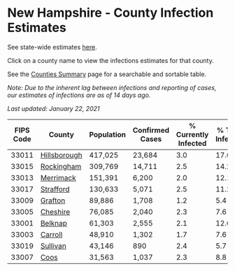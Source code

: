 # New Hampshire - County Infection Estimates

See state-wide estimates [here](/infections/us-nh).

Click on a county name to view the infections estimates for that county.

See the [Counties Summary](/infections/summary-counties) page for a searchable and sortable table.

*Note: Due to the inherent lag between infections and reporting of cases, our estimates of infections are as of 14 days ago.*

*Last updated: January 22, 2021*

|   FIPS Code |                       County |   Population |   Confirmed Cases |   % Currently Infected |   % Total Infected |
|-------------|------------------------------|--------------|-------------------|------------------------|--------------------|
|       33011 | [Hillsborough](hillsborough) |      417,025 |            23,684 |                    3.0 |               17.0 |
|       33015 |     [Rockingham](rockingham) |      309,769 |            14,711 |                    2.5 |               14.2 |
|       33013 |       [Merrimack](merrimack) |      151,391 |             6,200 |                    2.0 |               12.1 |
|       33017 |       [Strafford](strafford) |      130,633 |             5,071 |                    2.5 |               11.2 |
|       33009 |           [Grafton](grafton) |       89,886 |             1,708 |                    1.2 |                5.4 |
|       33005 |         [Cheshire](cheshire) |       76,085 |             2,040 |                    2.3 |                7.6 |
|       33001 |           [Belknap](belknap) |       61,303 |             2,555 |                    2.1 |               12.0 |
|       33003 |           [Carroll](carroll) |       48,910 |             1,302 |                    1.7 |                7.6 |
|       33019 |         [Sullivan](sullivan) |       43,146 |               890 |                    2.4 |                5.7 |
|       33007 |                 [Coos](coos) |       31,563 |             1,037 |                    2.3 |                8.8 |